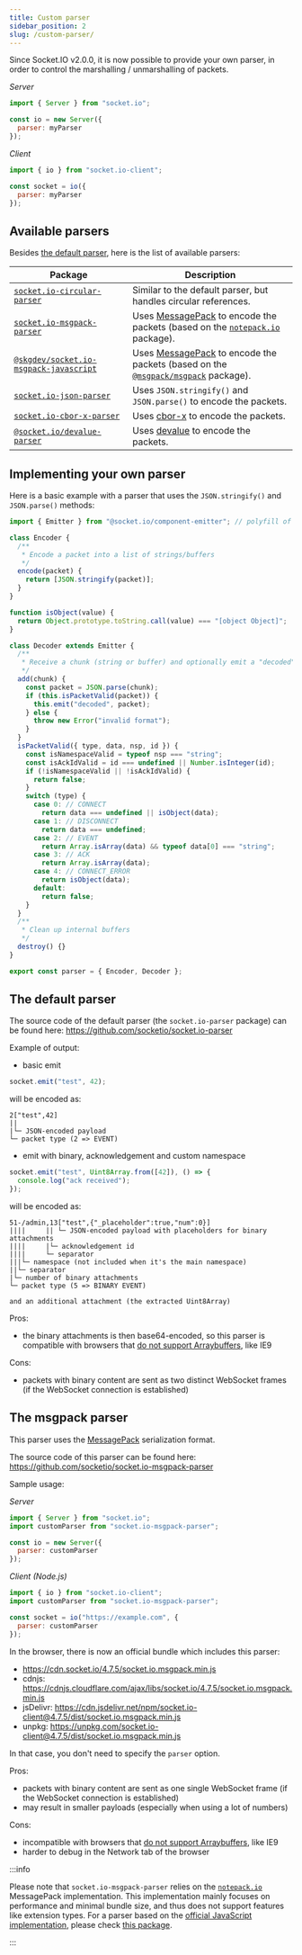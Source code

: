 ```yaml
---
title: Custom parser
sidebar_position: 2
slug: /custom-parser/
---
```


Since Socket.IO v2.0.0, it is now possible to provide your own parser, in order to control the marshalling / unmarshalling of packets.

*Server*

```js
import { Server } from "socket.io";

const io = new Server({
  parser: myParser
});
```

*Client*

```js
import { io } from "socket.io-client";

const socket = io({
  parser: myParser
});
```

## Available parsers

Besides [the default parser](#the-default-parser), here is the list of available parsers:

| Package                                                                                                      | Description                                                                                                                                                |
|--------------------------------------------------------------------------------------------------------------|------------------------------------------------------------------------------------------------------------------------------------------------------------|
| [`socket.io-circular-parser`](https://www.npmjs.com/package/socket.io-circular-parser)                       | Similar to the default parser, but handles circular references.                                                                                            |
| [`socket.io-msgpack-parser`](https://www.npmjs.com/package/socket.io-msgpack-parser)                         | Uses [MessagePack](https://msgpack.org/) to encode the packets (based on the [`notepack.io`](https://github.com/darrachequesne/notepack) package).         |
| [`@skgdev/socket.io-msgpack-javascript`](https://www.npmjs.com/package/@skgdev/socket.io-msgpack-javascript) | Uses [MessagePack](https://msgpack.org/) to encode the packets (based on the [`@msgpack/msgpack`](https://github.com/msgpack/msgpack-javascript) package). |
| [`socket.io-json-parser`](https://www.npmjs.com/package/socket.io-json-parser)                               | Uses `JSON.stringify()` and `JSON.parse()` to encode the packets.                                                                                          |
| [`socket.io-cbor-x-parser`](https://www.npmjs.com/package/socket.io-cbor-x-parser)                           | Uses [cbor-x](https://github.com/kriszyp/cbor-x) to encode the packets.                                                                                    |
| [`@socket.io/devalue-parser`](https://www.npmjs.com/package/@socket.io/devalue-parser)                       | Uses [devalue](https://github.com/Rich-Harris/devalue) to encode the packets.                                                                              |

## Implementing your own parser

Here is a basic example with a parser that uses the `JSON.stringify()` and `JSON.parse()` methods:

```js
import { Emitter } from "@socket.io/component-emitter"; // polyfill of Node.js EventEmitter in the browser

class Encoder {
  /**
   * Encode a packet into a list of strings/buffers
   */
  encode(packet) {
    return [JSON.stringify(packet)];
  }
}

function isObject(value) {
  return Object.prototype.toString.call(value) === "[object Object]";
}

class Decoder extends Emitter {
  /**
   * Receive a chunk (string or buffer) and optionally emit a "decoded" event with the reconstructed packet
   */
  add(chunk) {
    const packet = JSON.parse(chunk);
    if (this.isPacketValid(packet)) {
      this.emit("decoded", packet);
    } else {
      throw new Error("invalid format");
    }
  }
  isPacketValid({ type, data, nsp, id }) {
    const isNamespaceValid = typeof nsp === "string";
    const isAckIdValid = id === undefined || Number.isInteger(id);
    if (!isNamespaceValid || !isAckIdValid) {
      return false;
    }
    switch (type) {
      case 0: // CONNECT
        return data === undefined || isObject(data);
      case 1: // DISCONNECT
        return data === undefined;
      case 2: // EVENT
        return Array.isArray(data) && typeof data[0] === "string";
      case 3: // ACK
        return Array.isArray(data);
      case 4: // CONNECT_ERROR
        return isObject(data);
      default:
        return false;
    }
  }
  /**
   * Clean up internal buffers
   */
  destroy() {}
}

export const parser = { Encoder, Decoder };
```

## The default parser

The source code of the default parser (the `socket.io-parser` package) can be found here: https://github.com/socketio/socket.io-parser

Example of output:

- basic emit

```js
socket.emit("test", 42);
```

will be encoded as:

```
2["test",42]
||
|└─ JSON-encoded payload
└─ packet type (2 => EVENT)
```

- emit with binary, acknowledgement and custom namespace

```js
socket.emit("test", Uint8Array.from([42]), () => {
  console.log("ack received");
});
```

will be encoded as:

```
51-/admin,13["test",{"_placeholder":true,"num":0}]
||||     || └─ JSON-encoded payload with placeholders for binary attachments
||||     |└─ acknowledgement id
||||     └─ separator
|||└─ namespace (not included when it's the main namespace)
||└─ separator
|└─ number of binary attachments
└─ packet type (5 => BINARY EVENT)

and an additional attachment (the extracted Uint8Array)
```

Pros:

- the binary attachments is then base64-encoded, so this parser is compatible with browsers that [do not support Arraybuffers](https://caniuse.com/mdn-javascript_builtins_arraybuffer), like IE9

Cons:

- packets with binary content are sent as two distinct WebSocket frames (if the WebSocket connection is established)

## The msgpack parser

This parser uses the [MessagePack](https://msgpack.org/) serialization format.

The source code of this parser can be found here: https://github.com/socketio/socket.io-msgpack-parser

Sample usage:

*Server*

```js
import { Server } from "socket.io";
import customParser from "socket.io-msgpack-parser";

const io = new Server({
  parser: customParser
});
```

*Client (Node.js)*

```js
import { io } from "socket.io-client";
import customParser from "socket.io-msgpack-parser";

const socket = io("https://example.com", {
  parser: customParser
});
```

In the browser, there is now an official bundle which includes this parser:

- https://cdn.socket.io/4.7.5/socket.io.msgpack.min.js
- cdnjs: https://cdnjs.cloudflare.com/ajax/libs/socket.io/4.7.5/socket.io.msgpack.min.js
- jsDelivr: https://cdn.jsdelivr.net/npm/socket.io-client@4.7.5/dist/socket.io.msgpack.min.js
- unpkg: https://unpkg.com/socket.io-client@4.7.5/dist/socket.io.msgpack.min.js

In that case, you don't need to specify the `parser` option.

Pros:

- packets with binary content are sent as one single WebSocket frame (if the WebSocket connection is established)
- may result in smaller payloads (especially when using a lot of numbers)

Cons:

- incompatible with browsers that [do not support Arraybuffers](https://caniuse.com/mdn-javascript_builtins_arraybuffer), like IE9
- harder to debug in the Network tab of the browser

:::info

Please note that `socket.io-msgpack-parser` relies on the [`notepack.io`](https://github.com/darrachequesne/notepack) MessagePack implementation. This implementation mainly focuses on performance and minimal bundle size, and thus does not support features like extension types. For a parser based on the [official JavaScript implementation](https://github.com/msgpack/msgpack-javascript), please check [this package](https://www.npmjs.com/package/@skgdev/socket.io-msgpack-javascript).

:::
